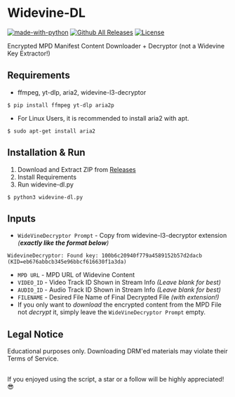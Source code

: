 # Widevine-DL     
[![made-with-python](https://img.shields.io/badge/Made%20with-Python-1f425f.svg)](https://www.python.org/) [![Github All Releases](https://img.shields.io/github/downloads/WHTJEON/widevine-dl/total.svg)]() [![License](https://img.shields.io/github/license/WHTJEON/widevine-dl.svg)](https://github.com/WHTJEON/widevine-dl)

Encrypted MPD Manifest Content Downloader + Decryptor (not a Widevine Key Extractor!)<br>

## Requirements
- ffmpeg, yt-dlp, aria2, widevine-l3-decryptor

```
$ pip install ffmpeg yt-dlp aria2p
```
- For Linux Users, it is recommended to install aria2 with apt.
```
$ sudo apt-get install aria2
```

## Installation & Run
1. Download and Extract ZIP from [Releases](https://github.com/WHTJEON/widevine-dl/releases)
2. Install Requirements
3. Run widevine-dl.py
```
$ python3 widevine-dl.py
```

## Inputs
- `WideVineDecryptor Prompt` - Copy from widevine-l3-decryptor extension *(**exactly like the format below**)*
```
WidevineDecryptor: Found key: 100b6c20940f779a4589152b57d2dacb (KID=eb676abbcb345e96bbcf616630f1a3da)
```
- `MPD URL` - MPD URL of Widevine Content
- `VIDEO_ID` - Video Track ID Shown in Stream Info *(Leave blank for best)*
- `AUDIO_ID` - Audio Track ID Shown in Stream Info *(Leave blank for best)*
- `FILENAME` - Desired File Name of Final Decrypted File *(with extension!)*
- If you only want to _download_ the encrypted content from the MPD File not _decrypt_ it, simply leave the `WideVineDecryptor Prompt` empty.

## Legal Notice
Educational purposes only. Downloading DRM'ed materials may violate their Terms of Service.

##
If you enjoyed using the script, a star or a follow will be highly appreciated! 😎


